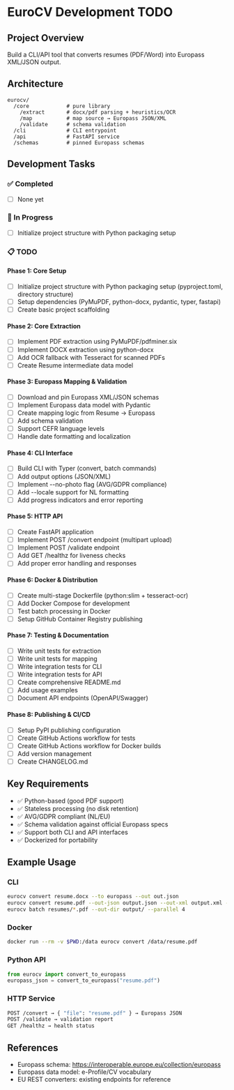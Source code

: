 # EuroCV Development TODO

## Project Overview
Build a CLI/API tool that converts resumes (PDF/Word) into Europass XML/JSON output.

## Architecture
```
eurocv/
  /core            # pure library
    /extract       # docx/pdf parsing + heuristics/OCR
    /map           # map source → Europass JSON/XML
    /validate      # schema validation
  /cli             # CLI entrypoint
  /api             # FastAPI service
  /schemas         # pinned Europass schemas
```

## Development Tasks

### ✅ Completed
- [ ] None yet

### 🚧 In Progress
- [ ] Initialize project structure with Python packaging setup

### 📋 TODO

#### Phase 1: Core Setup
- [ ] Initialize project structure with Python packaging setup (pyproject.toml, directory structure)
- [ ] Setup dependencies (PyMuPDF, python-docx, pydantic, typer, fastapi)
- [ ] Create basic project scaffolding

#### Phase 2: Core Extraction
- [ ] Implement PDF extraction using PyMuPDF/pdfminer.six
- [ ] Implement DOCX extraction using python-docx
- [ ] Add OCR fallback with Tesseract for scanned PDFs
- [ ] Create Resume intermediate data model

#### Phase 3: Europass Mapping & Validation
- [ ] Download and pin Europass XML/JSON schemas
- [ ] Implement Europass data model with Pydantic
- [ ] Create mapping logic from Resume → Europass
- [ ] Add schema validation
- [ ] Support CEFR language levels
- [ ] Handle date formatting and localization

#### Phase 4: CLI Interface
- [ ] Build CLI with Typer (convert, batch commands)
- [ ] Add output options (JSON/XML)
- [ ] Implement --no-photo flag (AVG/GDPR compliance)
- [ ] Add --locale support for NL formatting
- [ ] Add progress indicators and error reporting

#### Phase 5: HTTP API
- [ ] Create FastAPI application
- [ ] Implement POST /convert endpoint (multipart upload)
- [ ] Implement POST /validate endpoint
- [ ] Add GET /healthz for liveness checks
- [ ] Add proper error handling and responses

#### Phase 6: Docker & Distribution
- [ ] Create multi-stage Dockerfile (python:slim + tesseract-ocr)
- [ ] Add Docker Compose for development
- [ ] Test batch processing in Docker
- [ ] Setup GitHub Container Registry publishing

#### Phase 7: Testing & Documentation
- [ ] Write unit tests for extraction
- [ ] Write unit tests for mapping
- [ ] Write integration tests for CLI
- [ ] Write integration tests for API
- [ ] Create comprehensive README.md
- [ ] Add usage examples
- [ ] Document API endpoints (OpenAPI/Swagger)

#### Phase 8: Publishing & CI/CD
- [ ] Setup PyPI publishing configuration
- [ ] Create GitHub Actions workflow for tests
- [ ] Create GitHub Actions workflow for Docker builds
- [ ] Add version management
- [ ] Create CHANGELOG.md

## Key Requirements
- ✅ Python-based (good PDF support)
- ✅ Stateless processing (no disk retention)
- ✅ AVG/GDPR compliant (NL/EU)
- ✅ Schema validation against official Europass specs
- ✅ Support both CLI and API interfaces
- ✅ Dockerized for portability

## Example Usage

### CLI
```bash
eurocv convert resume.docx --to europass --out out.json
eurocv convert resume.pdf --out-json output.json --out-xml output.xml --no-photo
eurocv batch resumes/*.pdf --out-dir output/ --parallel 4
```

### Docker
```bash
docker run --rm -v $PWD:/data eurocv convert /data/resume.pdf
```

### Python API
```python
from eurocv import convert_to_europass
europass_json = convert_to_europass("resume.pdf")
```

### HTTP Service
```bash
POST /convert → { "file": "resume.pdf" } → Europass JSON
POST /validate → validation report
GET /healthz → health status
```

## References
- Europass schema: https://interoperable.europe.eu/collection/europass
- Europass data model: e-Profile/CV vocabulary
- EU REST converters: existing endpoints for reference

